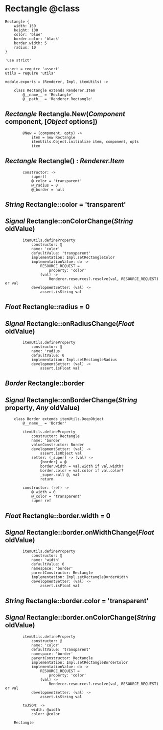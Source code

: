Rectangle @class
================

```nml
Rectangle {
	width: 150
	height: 100
	color: 'blue'
	border.color: 'black'
	border.width: 5
	radius: 10
}
```

	'use strict'

	assert = require 'assert'
	utils = require 'utils'

	module.exports = (Renderer, Impl, itemUtils) ->

		class Rectangle extends Renderer.Item
			@__name__ = 'Rectangle'
			@__path__ = 'Renderer.Rectangle'

*Rectangle* Rectangle.New(*Component* component, [*Object* options])
--------------------------------------------------------------------

			@New = (component, opts) ->
				item = new Rectangle
				itemUtils.Object.initialize item, component, opts
				item

*Rectangle* Rectangle() : *Renderer.Item*
-----------------------------------------

			constructor: ->
				super()
				@_color = 'transparent'
				@_radius = 0
				@_border = null

*String* Rectangle::color = 'transparent'
-----------------------------------------

## *Signal* Rectangle::onColorChange(*String* oldValue)

			itemUtils.defineProperty
				constructor: @
				name: 'color'
				defaultValue: 'transparent'
				implementation: Impl.setRectangleColor
				implementationValue: do ->
					RESOURCE_REQUEST =
						property: 'color'
					(val) ->
						Renderer.resources?.resolve(val, RESOURCE_REQUEST) or val
				developmentSetter: (val) ->
					assert.isString val

*Float* Rectangle::radius = 0
-----------------------------

## *Signal* Rectangle::onRadiusChange(*Float* oldValue)

			itemUtils.defineProperty
				constructor: @
				name: 'radius'
				defaultValue: 0
				implementation: Impl.setRectangleRadius
				developmentSetter: (val) ->
					assert.isFloat val

*Border* Rectangle::border
--------------------------

## *Signal* Rectangle::onBorderChange(*String* property, *Any* oldValue)

		class Border extends itemUtils.DeepObject
			@__name__ = 'Border'

			itemUtils.defineProperty
				constructor: Rectangle
				name: 'border'
				valueConstructor: Border
				developmentSetter: (val) ->
					assert.isObject val
				setter: (_super) -> (val) ->
					{border} = @
					border.width = val.width if val.width?
					border.color = val.color if val.color?
					_super.call @, val
					return

			constructor: (ref) ->
				@_width = 0
				@_color = 'transparent'
				super ref

*Float* Rectangle::border.width = 0
-----------------------------------

## *Signal* Rectangle::border.onWidthChange(*Float* oldValue)

			itemUtils.defineProperty
				constructor: @
				name: 'width'
				defaultValue: 0
				namespace: 'border'
				parentConstructor: Rectangle
				implementation: Impl.setRectangleBorderWidth
				developmentSetter: (val) ->
					assert.isFloat val

*String* Rectangle::border.color = 'transparent'
------------------------------------------------

## *Signal* Rectangle::border.onColorChange(*String* oldValue)

			itemUtils.defineProperty
				constructor: @
				name: 'color'
				defaultValue: 'transparent'
				namespace: 'border'
				parentConstructor: Rectangle
				implementation: Impl.setRectangleBorderColor
				implementationValue: do ->
					RESOURCE_REQUEST =
						property: 'color'
					(val) ->
						Renderer.resources?.resolve(val, RESOURCE_REQUEST) or val
				developmentSetter: (val) ->
					assert.isString val

			toJSON: ->
				width: @width
				color: @color

		Rectangle
